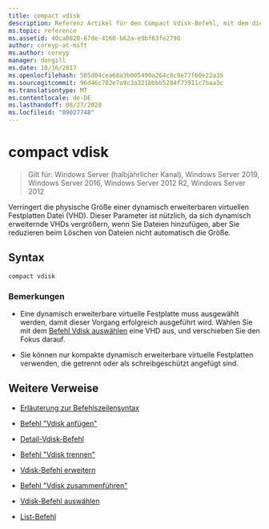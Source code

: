```yaml
---
title: compact vdisk
description: Referenz Artikel für den Compact Vdisk-Befehl, mit dem die physische Größe einer dynamisch erweiterbaren virtuellen Festplatten Datei (VHD) reduziert wird.
ms.topic: reference
ms.assetid: 40ca0820-67de-4160-b62a-e9bf63fe2790
author: coreyp-at-msft
ms.author: coreyp
manager: dongill
ms.date: 10/16/2017
ms.openlocfilehash: 505d04cea68a3b005490a264c8c9e77f60e22a35
ms.sourcegitcommit: 96d46c702e7a9c3a321bbbb5284f73911c7baa3c
ms.translationtype: MT
ms.contentlocale: de-DE
ms.lasthandoff: 08/27/2020
ms.locfileid: "89027748"
---
```

# <a name="compact-vdisk"></a>compact vdisk

> Gilt für: Windows Server (halbjährlicher Kanal), Windows Server 2019, Windows Server 2016, Windows Server 2012 R2, Windows Server 2012

Verringert die physische Größe einer dynamisch erweiterbaren virtuellen Festplatten Datei (VHD). Dieser Parameter ist nützlich, da sich dynamisch erweiternde VHDs vergrößern, wenn Sie Dateien hinzufügen, aber Sie reduzieren beim Löschen von Dateien nicht automatisch die Größe.

## <a name="syntax"></a>Syntax

```
compact vdisk
```

### <a name="remarks"></a>Bemerkungen

- Eine dynamisch erweiterbare virtuelle Festplatte muss ausgewählt werden, damit dieser Vorgang erfolgreich ausgeführt wird. Wählen Sie mit dem [Befehl Vdisk auswählen](select-vdisk.md) eine VHD aus, und verschieben Sie den Fokus darauf.

- Sie können nur kompakte dynamisch erweiterbare virtuelle Festplatten verwenden, die getrennt oder als schreibgeschützt angefügt sind.

## <a name="additional-references"></a>Weitere Verweise

- [Erläuterung zur Befehlszeilensyntax](command-line-syntax-key.md)

- [Befehl "Vdisk anfügen"](attach-vdisk.md)

- [Detail-Vdisk-Befehl](detail-vdisk.md)

- [Befehl "Vdisk trennen"](detach-vdisk.md)

- [Vdisk-Befehl erweitern](expand-vdisk.md)

- [Befehl "Vdisk zusammenführen"](merge-vdisk.md)

- [Vdisk-Befehl auswählen](select-vdisk.md)

- [List-Befehl](list.md)
